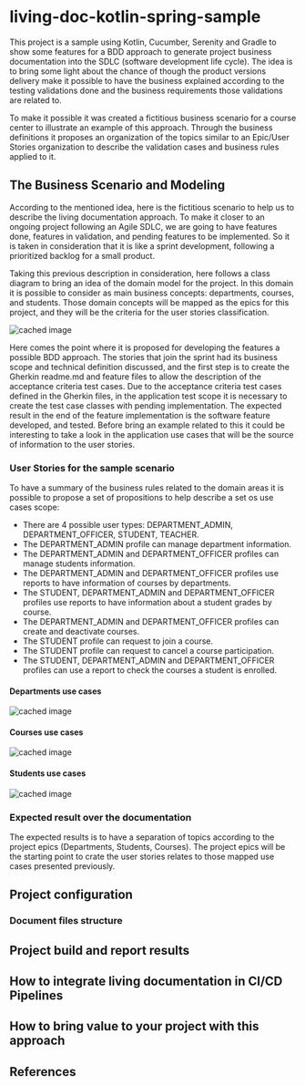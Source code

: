 # living-doc-kotlin-spring-sample

This project is a sample using Kotlin, Cucumber, Serenity and Gradle to show some features for a BDD approach
to generate project business documentation into the SDLC (software development life cycle). The idea is to bring some 
light about the chance of though the product versions delivery make it possible to have the business explained according
to the testing validations done and the business requirements those validations are related to.

To make it possible it was created a fictitious business scenario for a course center to illustrate an example of 
this approach. Through the business definitions it proposes an organization of the topics similar to an Epic/User Stories
organization to describe the validation cases and business rules applied to it.

## The Business Scenario and Modeling

According to the mentioned idea, here is the fictitious scenario to help us to describe the living documentation approach. 
To make it closer to an ongoing project following an Agile SDLC, we are going to have features done, features in validation, 
and pending features to be implemented. So it is taken in consideration that it is like a sprint development, following a 
prioritized backlog for a small product.

Taking this previous description in consideration, here follows a class diagram to bring an idea of the domain model for the
project. In this domain it is possible to consider as main business concepts: departments, courses, and students. Those 
domain concepts will be mapped as the epics for this project, and they will be the criteria for the user stories classification.

![cached image](http://www.plantuml.com/plantuml/proxy?src=https://raw.githubusercontent.com/tnfigueiredo/living-doc-kotlin-spring-sample/master/docs/myfictitious-course-center-domain.puml)

Here comes the point where it is proposed for developing the features a possible BDD approach. The stories that join the sprint had 
its business scope and technical definition discussed, and the first step is to create the Gherkin readme.md and feature files 
to allow the description of the acceptance criteria test cases. Due to the acceptance criteria test cases defined in the 
Gherkin files, in the application test scope it is necessary to create the test case classes with pending implementation. 
The expected result in the end of the feature implementation is the software feature developed, and tested. Before bring an 
example related to this it could be interesting to take a look in the application use cases that will be the source of information 
to the user stories.

### User Stories for the sample scenario

To have a summary of the business rules related to the domain areas it is possible to propose a set of propositions to help 
describe a set os use cases scope:

- There are 4 possible user types: DEPARTMENT_ADMIN, DEPARTMENT_OFFICER, STUDENT, TEACHER.
- The DEPARTMENT_ADMIN profile can manage department information.
- The DEPARTMENT_ADMIN and DEPARTMENT_OFFICER profiles can manage students information.
- The DEPARTMENT_ADMIN and DEPARTMENT_OFFICER profiles use reports to have information of courses by departments.
- The STUDENT, DEPARTMENT_ADMIN and DEPARTMENT_OFFICER profiles use reports to have information about a student grades by course.
- The DEPARTMENT_ADMIN and DEPARTMENT_OFFICER profiles can create and deactivate courses.
- The STUDENT profile can request to join a course.
- The STUDENT profile can request to cancel a course participation.
- The STUDENT, DEPARTMENT_ADMIN and DEPARTMENT_OFFICER profiles can use a report to check the courses a student is enrolled.

#### Departments use cases
![cached image](http://www.plantuml.com/plantuml/proxy?src=https://raw.githubusercontent.com/tnfigueiredo/living-doc-kotlin-spring-sample/master/docs/departments-use-cases.puml)

#### Courses use cases
![cached image](http://www.plantuml.com/plantuml/proxy?src=https://raw.githubusercontent.com/tnfigueiredo/living-doc-kotlin-spring-sample/master/docs/courses-use-cases.puml)

#### Students use cases

![cached image](http://www.plantuml.com/plantuml/proxy?src=https://raw.githubusercontent.com/tnfigueiredo/living-doc-kotlin-spring-sample/master/docs/students-use-cases.puml)

### Expected result over the documentation

[//]: # (mention the document structure)

The expected results is to have a separation of topics according to the project epics (Departments, Students, Courses). The project epics
will be the starting point to crate the user stories relates to those mapped use cases presented previously.

## Project configuration

[//]: # (Mention project dependencies and build configuration)

### Document files structure

[//]: # (Mention the Gherkin + test cases integration)
[//]: # (Show how to create readme files and gherkin files)

## Project build and report results

[//]: # (Show report structure)

## How to integrate living documentation in CI/CD Pipelines

[//]: # (Github actions example)
[//]: # (find somewhere to publish. best approach local docker contianer for the sample)

## How to bring value to your project with this approach

[//]: # (sprint flow and SLDC software deliverables include docs)

## References

[//]: # (show url references)
